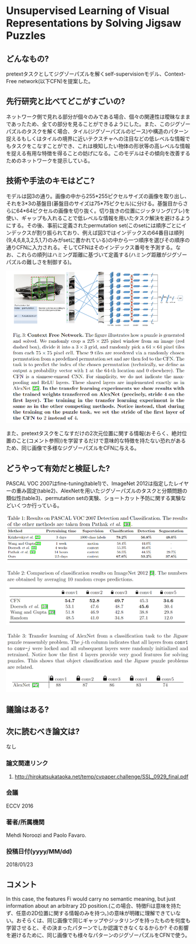 # Unsupervised Learning of Visual Representations by Solving Jigsaw Puzzles

## どんなもの?
pretextタスクとしてジグゾーパズルを解くself-supervisionモデル、Context-Free network(以下CFN)を提案した。

## 先行研究と比べてどこがすごいの?
ネットワーク側で見れる部分が個々のみである場合、個々の関連性は曖昧なままであったため、全ての部分を見ることができるようにした。また、このジグゾーパズルのタスクを解く場合、タイル(ジグゾーパズルのピース)や構造のパターン捉えるもしくはタイルの境界に近いテクスチャへの注目などの低レベルな情報でもタスクをこなすことができ、これは検知したい物体の形状等の高レベルな情報を捉える有用な特徴を得ることの妨げになる。このモデルはその傾向を改善するためのネットワークを提示している。

## 技術や手法のキモはどこ?
モデルは図3の通り。画像の中から255\*255ピクセルサイズの画像を取り出し、それを3\*3の基盤目(碁盤目のサイズは75\*75ピクセル)に分ける。基盤目からさらに64\*64ピクセルの画像を切り抜く。切り抜きの位置にジッタリング(ブレ)を使い、ギャップも入れることで低レベルな情報を用いたタスク解決を避けるようにする。その後、事前に定義されたpermutation set(このsetには順序ごとにインデックスが割り振られており、例えば図3ではインデックスの64番目は順列{9,4,6,8,3,2,5,1,7}のみがsetに書かれている)の中から一つ順序を選びその順序の通りCFNに入力される。そしてCFNはそのインデックス番号を予測する。なお、これらの順列はハミング距離に基づいて定義する(ハミング距離がジグゾーパズルの難しさを制御する)。

![fig3](img/ULoVRbSJP/fig3.png)

また、pretextタスクをこなすだけの2次元位置に関する情報(おそらく、絶対位置のこと(コメント参照))を学習するだけで意味的な特徴を持たない恐れがあるため、同じ画像で多様なジグゾーパズルをCFNに与える。

## どうやって有効だと検証した?
PASCAL VOC 2007はfine-tuning(table1)で、ImageNet 2012は指定したレイヤーの重み固定(table2)、AlexNetを用いたジグゾーパズルのタスクと分類問題の類似性(table3)、permutation setの実験、ショートカット予防に関する実験などいくつか行っている。

![tab1](img/ULoVRbSJP/table1.png)

![tab2](img/ULoVRbSJP/table2.png)

![tab3](img/ULoVRbSJP/table3.png)

## 議論はある?


## 次に読むべき論文は?
なし

### 論文関連リンク
1. http://hirokatsukataoka.net/temp/cvpaper.challenge/SSL_0929_final.pdf

### 会議
ECCV 2016

### 著者/所属機関
Mehdi Noroozi and Paolo Favaro.

### 投稿日付(yyyy/MM/dd)
2018/01/23

## コメント
In this case, the features Fi would carry no semantic meaning, but just information about an arbitrary 2D position.(この場合、特徴Fiは意味を持たず、任意の2D位置に関する情報のみを持つ。)の意味が明確に理解できていない。おそらくは、同じ画像で同じギャップやジッタリングを持ったものを何度も学習させると、その決まったパターンでしか認識できなくなるからか? その影響を避けるために、同じ画像でも様々なパターンのジグゾーパズルをCFNで使う。